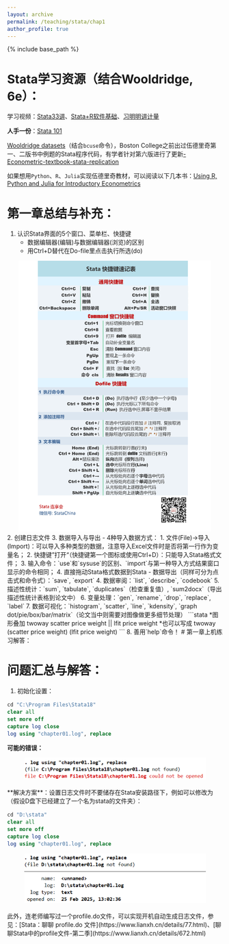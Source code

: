 ```yaml
---
layout: archive
permalink: /teaching/stata/chap1
author_profile: true
---
```


{% include base_path %}

# Stata学习资源（结合Wooldridge, 6e）：

学习视频：[Stata33讲](https://lianxh-class.cn/view/1527932289698443345)、[Stata+R软件基础](https://lianxh-class.cn/view/1527932289698443382)、[习明明讲计量](https://space.bilibili.com/1086486458/lists/1179466?type=season)

**人手一份**：[Stata 101](https://file.lianxh.cn/KC/Slides/lianxh_Stata101.pdf)

[Wooldridge datasets](http://fmwww.bc.edu/ec-p/data/wooldridge/datasets.list.html)（结合`bcuse`命令），Boston College之前出过伍德里奇第一、二版书中例题的Stata程序代码，有学者针对第六版进行了更新[-Econometric-textbook-stata-replication](https://github.com/Econtech/-Econometric-textbook-stata-replication)

如果想用`Python`、`R`、`Julia`实现伍德里奇教材，可以阅读以下几本书：[Using R, Python and Julia for Introductory Econometrics](http://www.upfie.net/)
# 第一章总结与补充：
1. 认识Stata界面的5个窗口、菜单栏、快捷键
	- 数据编辑器(编辑)与数据编辑器(浏览)的区别
	- 用Ctrl+D替代在Do-file里点击执行所选(do)
<div align=center>
	<img src='/images/Pasted image 20250225203602.png' width="450">
</div>
2. 创建日志文件
3. 数据导入与导出
	- 4种导入数据方式：
		1. 文件(File)→导入(Import)：可以导入多种类型的数据，注意导入Excel文件时是否将第一行作为变量名；
		2. 快捷键”打开“（快捷键第一个图标或使用Ctrl+D）：只能导入Stata格式文件；
		3. 输入命令：`use`和`sysuse`的区别、`import`与第一种导入方式结果窗口显示的命令相同；
		4. 直接拖动Stata格式数据到Stata
	- 数据导出（同样可分为点击式和命令式）：`save`, `export`
4. 数据审阅：`list`, `describe`, `codebook`
5. 描述性统计：`sum`, `tabulate`, `duplicates`（检查重复值）, `sum2docx`（导出描述性统计表格到论文中）
6. 变量处理：`gen`, `rename`, `drop`, `replace`, `label`
7. 数据可视化：`histogram`, `scatter`, `line`, `kdensity`, `graph dot/pie/box/bar/matrix`（论文当中则需要对图像做更多细节处理）
```stata
*图形叠加
twoway scatter price weight || lfit price weight
*也可以写成
twoway (scatter price weight) (lfit price weight)
```
8. 善用`help`命令！
# 第一章上机练习解答：

# 问题汇总与解答：
1. 初始化设置：

```stata
cd "C:\Program Files\Stata18"
clear all
set more off
capture log close
log using "chapter01.log", replace
```

**可能的错误：**
<div align=center>
	<img src='/images/屏幕截图 2025-02-25 125725(1).png' width="425">
</div>
<br>
**解决方案**：设置日志文件时不要储存在Stata安装路径下，例如可以修改为（假设D盘下已经建立了一个名为stata的文件夹）：

```stata
cd "D:\stata"
clear all
set more off
capture log close
log using "chapter01.log", replace
```

<div align=center>
	<img src='/images/屏幕截图 2025-02-25 130547(1).png' width="425">
</div>
<br>
此外，连老师编写过一个profile.do文件，可以实现开机自动生成日志文件，参见：[Stata：聊聊 profile.do 文件](https://www.lianxh.cn/details/77.html)、[聊聊Stata中的profile文件-第二季](https://www.lianxh.cn/details/672.html)
